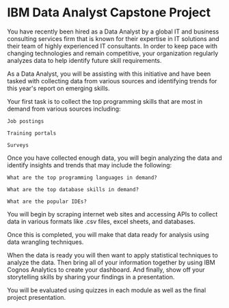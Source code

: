 # IBM Data Analyst Capstone Project

You have recently been hired as a Data Analyst by a global IT and business consulting services firm that is known for their expertise in IT solutions and their team of highly experienced IT consultants.  In order to keep pace with changing technologies and remain competitive, your organization regularly analyzes data to help identify future skill requirements. 

As a Data Analyst, you will be assisting with this initiative and have been tasked with collecting data from various sources and identifying trends for this year's report on emerging skills. 

Your first task is to collect the top programming skills that are most in demand from various sources including:

    Job postings

    Training portals

    Surveys

Once you have collected enough data, you will begin analyzing the data and identify insights and trends that may include the following:

    What are the top programming languages in demand?

    What are the top database skills in demand?

    What are the popular IDEs?

You will begin by scraping internet web sites and accessing APIs to collect data in various formats like .csv files, excel sheets, and databases.   
 
Once this is completed, you will make that data ready for analysis using data wrangling techniques. 
 
When the data is ready you will then want to apply statistical techniques to analyze the data.  Then bring all of your information together by using  IBM Cognos Analytics to create your dashboard. And finally, show off your storytelling skills by sharing your findings in a presentation.

You will be evaluated using quizzes in each module as well as the final project presentation.

